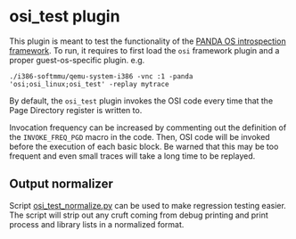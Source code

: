 # osi_test plugin

This plugin is meant to test the functionality of the [PANDA OS introspection framework][osi]. To run, it requires to first load the `osi` framework plugin and a proper guest-os-specific plugin. e.g.

```
./i386-softmmu/qemu-system-i386 -vnc :1 -panda 'osi;osi_linux;osi_test' -replay mytrace
```

By default, the `osi_test` plugin invokes the OSI code every time that the Page Directory register is written to.

Invocation frequency can be increased by commenting out the definition of the `INVOKE_FREQ_PGD` macro in the code. Then, OSI code will be invoked before the execution of each basic block. Be warned that this may be too frequent and even small traces will take a long time to be replayed.

## Output normalizer
Script [osi_test_normalize.py][osi_test_normalize] can be used to make regression testing easier.
The script will strip out any cruft coming from debug printing and print process and library lists in a normalized format.

[osi]: ../osi
[osi_test_normalize]: osi_test_normalize.py
